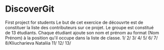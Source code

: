 # DiscoverGit
First project for students
Le but de cet exercice de découvrte est de constituer la liste des contributeurs sur ce projet.
Le groupe est constitué de 13 étudiants. Chaque étudiant ajoute son nom et prénom au format (Nom Prénom) à la position qu'il occupe dans la liste de classe.
1/
2/
3/
4/
5/
6/
7/
8/Kliucharieva Nataliia
11/
12/
13/
